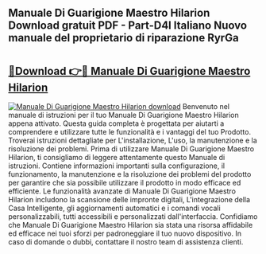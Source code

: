 ## Manuale Di Guarigione Maestro Hilarion Download gratuit PDF - Part-D4l Italiano Nuovo manuale del proprietario di riparazione RyrGa

# <h2><a href="http://dfalmo.blite.top/?on=Manuale+Di+Guarigione+Maestro+Hilarion">🔗Download 👉🔴 Manuale Di Guarigione Maestro Hilarion</a></h2>

[![Manuale Di Guarigione Maestro Hilarion download](https://i.imgur.com/lujVjoI.png)](http://dfalmo.blite.top/?on=Manuale+Di+Guarigione+Maestro+Hilarion)
Benvenuto nel manuale di istruzioni per il tuo Manuale Di Guarigione Maestro Hilarion appena attivato. Questa guida completa è progettata per aiutarti a comprendere e utilizzare tutte le funzionalità e i vantaggi del tuo Prodotto. Troverai istruzioni dettagliate per L'installazione, L'uso, la manutenzione e la risoluzione dei problemi. Prima di utilizzare Manuale Di Guarigione Maestro Hilarion, ti consigliamo di leggere attentamente questo Manuale di istruzioni. Contiene informazioni importanti sulla configurazione, il funzionamento, la manutenzione e la risoluzione dei problemi del prodotto per garantire che sia possibile utilizzare il prodotto in modo efficace ed efficiente. Le funzionalità avanzate di Manuale Di Guarigione Maestro Hilarion includono la scansione delle impronte digitali, L'integrazione della Casa Intelligente, gli aggiornamenti automatici e i comandi vocali personalizzabili, tutti accessibili e personalizzati dall'interfaccia. Confidiamo che Manuale Di Guarigione Maestro Hilarion sia stata una risorsa affidabile ed efficace nei tuoi sforzi per padroneggiare il tuo nuovo dispositivo. In caso di domande o dubbi, contattare il nostro team di assistenza clienti.
